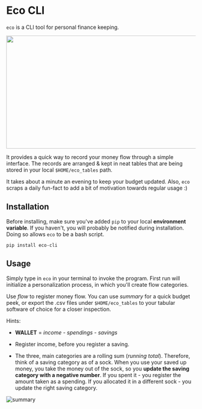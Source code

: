 # Eco CLI 

`eco` is a CLI tool for personal finance keeping. 

<img src="https://user-images.githubusercontent.com/64603095/109705701-58cce300-7b98-11eb-84cd-6eb0e73686d6.png" width="600" height="300" />

It provides a quick way to record your money flow through a simple interface. The records are arranged & kept in neat tables that are being stored in your local `$HOME/eco_tables` path. 

It takes about a minute an evening to keep your budget updated. Also, `eco` scraps a daily fun-fact to add a bit of motivation towards regular usage :) 

## Installation

Before installing, make sure you've added `pip` to your local __environment variable__. If you haven't, you will probably be notified during installation. Doing so allows `eco` to be a bash script. 

`pip install eco-cli`


## Usage

Simply type in `eco` in your terminal to invoke the program. First run will initialize a personalization process, in which you'll create flow categories. 

Use *flow* to register money flow. You can use *summary* for a quick budget peek, or export the .csv files under `$HOME/eco_tables` to your tabular software of choice for a closer inspection.  

Hints:

- __WALLET__ = *income - spendings - savings*

- Register income, before you register a saving.

- The three, main categories are a rolling sum (*running total*). Therefore, think of a saving category as of a sock. When you use your saved up money, you take the money out of the sock, so you **update the saving category with a negative number**. If you spent it - you register the amount taken as a spending. If you allocated it in a different sock - you update the right saving category.

![summary](https://user-images.githubusercontent.com/64603095/109706318-1657d600-7b99-11eb-8e29-cc45b16cf334.png)



